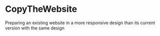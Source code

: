 # CopyTheWebsite
Preparing an existing website in a more responsive design than its current version with the same design
